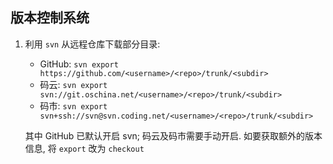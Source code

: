 ## 版本控制系统

1. 利用 `svn` 从远程仓库下载部分目录:
   - GitHub: `svn export https://github.com/<username>/<repo>/trunk/<subdir>`
   - 码云: `svn export svn://git.oschina.net/<username>/<repo>/trunk/<subdir>`
   - 码市: `svn export svn+ssh://svn@svn.coding.net/<username>/<repo>/trunk/<subdir>`

   其中 GitHub 已默认开启 svn; 码云及码市需要手动开启.
   如要获取额外的版本信息, 将 `export` 改为 `checkout`
